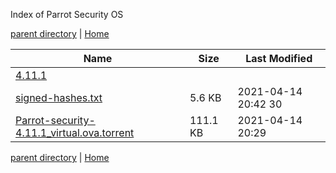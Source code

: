 Index of Parrot Security OS

[parent directory](/archive) | [Home](/)

|Name          | Size           |Last Modified    |
|------------- |----------------------- | -------- |
|[4.11.1](https://osdn.net/projects/sfnet_parrotsecurity/releases/#)
[signed-hashes.txt](https://osdn.net/projects/sfnet_parrotsecurity/downloads/iso/4.11.1/signed-hashes.txt/)|5.6 KB|2021-04-14 20:42 30|
|[Parrot-security-4.11.1\_virtual.ova.torrent](https://osdn.net/projects/sfnet_parrotsecurity/downloads/iso/4.11.1/Parrot-security-4.11.1_virtual.ova.torrent/)|111.1 KB|2021-04-14 20:29|188|[Parrot-home-4.11.1\_virtual.ova.torrent](https://osdn.net/projects/sfnet_parrotsecurity/downloads/iso/4.11.1/Parrot-home-4.11.1_virtual.ova.torrent/)|57.6 KB|2021-04-14 20:28|56|[Parrot-xfce-4.11.1\_amd64.iso.torrent](https://osdn.net/projects/sfnet_parrotsecurity/downloads/iso/4.11.1/Parrot-xfce-4.11.1_amd64.iso.torrent/)|41.5 KB|2021-04-14 20:28|108|[Parrot-security-4.11.1\_amd64.iso.torrent](https://osdn.net/projects/sfnet_parrotsecurity/downloads/iso/4.11.1/Parrot-security-4.11.1_amd64.iso.torrent/)|87.8 KB|2021-04-14 20:28|357|[Parrot-kde-security-4.11.1\_amd64.iso.torrent](https://osdn.net/projects/sfnet_parrotsecurity/downloads/iso/4.11.1/Parrot-kde-security-4.11.1_amd64.iso.torrent/)|90.1 KB|2021-04-14 20:28|20|[Parrot-kde-home-4.11.1\_amd64.iso.torrent](https://osdn.net/projects/sfnet_parrotsecurity/downloads/iso/4.11.1/Parrot-kde-home-4.11.1_amd64.iso.torrent/)|46.4 KB|2021-04-14 20:27|12|[Parrot-home-4.11.1\_amd64.iso.torrent](https://osdn.net/projects/sfnet_parrotsecurity/downloads/iso/4.11.1/Parrot-home-4.11.1_amd64.iso.torrent/)|42.9 KB|2021-04-14 20:27|10|[Parrot-xfce-4.11.1\_amd64.iso](https://osdn.net/projects/sfnet_parrotsecurity/downloads/iso/4.11.1/Parrot-xfce-4.11.1_amd64.iso/)|1,981.6 MB|2021-04-14 12:18|22|[Parrot-kde-security-4.11.1\_amd64.iso](https://osdn.net/projects/sfnet_parrotsecurity/downloads/iso/4.11.1/Parrot-kde-security-4.11.1_amd64.iso/)|4,518.9 MB|2021-04-14 11:59|215|[Parrot-security-4.11.1\_amd64.iso](https://osdn.net/projects/sfnet_parrotsecurity/downloads/iso/4.11.1/Parrot-security-4.11.1_amd64.iso/)|4,402.2 MB|2021-04-14 11:21|148|[Parrot-kde-home-4.11.1\_amd64.iso](https://osdn.net/projects/sfnet_parrotsecurity/downloads/iso/4.11.1/Parrot-kde-home-4.11.1_amd64.iso/)|2,232.5 MB|2021-04-14 10:45|25|[Parrot-home-4.11.1\_amd64.iso](https://osdn.net/projects/sfnet_parrotsecurity/downloads/iso/4.11.1/Parrot-home-4.11.1_amd64.iso/)|2,057.4 MB|2021-04-14 10:24|30|[Parrot-home-4.11.1\_virtual.ova](https://osdn.net/projects/sfnet_parrotsecurity/downloads/iso/4.11.1/Parrot-home-4.11.1_virtual.ova/)|2,820.4 MB|2021-04-14 09:50|11|[Parrot-security-4.11.1\_virtual.ova](https://osdn.net/projects/sfnet_parrotsecurity/downloads/iso/4.11.1/Parrot-security-4.11.1_virtual.ova/)|5,620.2 MB|2021-04-14 09:38|9|[4.10](https://osdn.net/projects/sfnet_parrotsecurity/releases/#)|[Parrot-kde-home-4.10\_amd64.iso.html.torrent](https://osdn.net/projects/sfnet_parrotsecurity/downloads/iso/4.10/Parrot-kde-home-4.10_amd64.iso.html.torrent/)|0 B|2020-08-17 23:40|36|[Parrot-kde-security-4.10\_amd64.iso.html.torrent](https://osdn.net/projects/sfnet_parrotsecurity/downloads/iso/4.10/Parrot-kde-security-4.10_amd64.iso.html.torrent/)|0 B|2020-08-17 23:40|104|[Parrot-security-4.10\_virtual.ova.torrent](https://osdn.net/projects/sfnet_parrotsecurity/downloads/iso/4.10/Parrot-security-4.10_virtual.ova.torrent/)|109.7 KB|2020-08-17 23:03|155|[Parrot-home-4.10\_virtual.ova.torrent](https://osdn.net/projects/sfnet_parrotsecurity/downloads/iso/4.10/Parrot-home-4.10_virtual.ova.torrent/)|65.7 KB|2020-08-17 23:03|16|[Parrot-kde-security-4.10\_amd64.iso.html](https://osdn.net/projects/sfnet_parrotsecurity/downloads/iso/4.10/Parrot-kde-security-4.10_amd64.iso.html/)|4.6 KB|2020-08-17 21:31|90|[Parrot-kde-home-4.10\_amd64.iso.html](https://osdn.net/projects/sfnet_parrotsecurity/downloads/iso/4.10/Parrot-kde-home-4.10_amd64.iso.html/)|4.6 KB|2020-08-17 21:31|4|[signed-hashes.txt](https://osdn.net/projects/sfnet_parrotsecurity/downloads/iso/4.10/signed-hashes.txt/)|5.4 KB|2020-08-16 09:43|3|[Parrot-xfce-4.10\_amd64.iso.torrent](https://osdn.net/projects/sfnet_parrotsecurity/downloads/iso/4.10/Parrot-xfce-4.10_amd64.iso.torrent/)|39.0 KB|2020-08-16 09:36|42|[Parrot-security-4.10\_amd64.iso.torrent](https://osdn.net/projects/sfnet_parrotsecurity/downloads/iso/4.10/Parrot-security-4.10_amd64.iso.torrent/)|85.2 KB|2020-08-16 09:36|26|[Parrot-kde-security-4.10\_amd64.iso.torrent](https://osdn.net/projects/sfnet_parrotsecurity/downloads/iso/4.10/Parrot-kde-security-4.10_amd64.iso.torrent/)|88.0 KB|2020-08-16 09:36|7|[Parrot-kde-home-4.10\_amd64.iso.torrent](https://osdn.net/projects/sfnet_parrotsecurity/downloads/iso/4.10/Parrot-kde-home-4.10_amd64.iso.torrent/)|44.6 KB|2020-08-16 09:36|3|[Parrot-home-4.10\_amd64.iso.torrent](https://osdn.net/projects/sfnet_parrotsecurity/downloads/iso/4.10/Parrot-home-4.10_amd64.iso.torrent/)|40.5 KB|2020-08-16 09:36|4|[Parrot-xfce-4.10\_amd64.iso](https://osdn.net/projects/sfnet_parrotsecurity/downloads/iso/4.10/Parrot-xfce-4.10_amd64.iso/)|1,803.3 MB|2020-08-16 09:35|25|[Parrot-kde-security-4.10\_amd64.iso](https://osdn.net/projects/sfnet_parrotsecurity/downloads/iso/4.10/Parrot-kde-security-4.10_amd64.iso/)|4,349.3 MB|2020-08-16 09:15|57|[Parrot-security-4.10\_amd64.iso](https://osdn.net/projects/sfnet_parrotsecurity/downloads/iso/4.10/Parrot-security-4.10_amd64.iso/)|4,213.1 MB|2020-08-16 08:19|362|[Parrot-kde-home-4.10\_amd64.iso](https://osdn.net/projects/sfnet_parrotsecurity/downloads/iso/4.10/Parrot-kde-home-4.10_amd64.iso/)|2,085.9 MB|2020-08-16 07:28|8|[Parrot-home-4.10\_amd64.iso](https://osdn.net/projects/sfnet_parrotsecurity/downloads/iso/4.10/Parrot-home-4.10_amd64.iso/)|1,883.4 MB|2020-08-16 07:03|74|[Parrot-security-4.10\_virtual.ova](https://osdn.net/projects/sfnet_parrotsecurity/downloads/iso/4.10/Parrot-security-4.10_virtual.ova/)|5,495.8 MB|2020-08-14 04:45|15|[Parrot-home-4.10\_virtual.ova](https://osdn.net/projects/sfnet_parrotsecurity/downloads/iso/4.10/Parrot-home-4.10_virtual.ova/)|3,199.9 MB|2020-08-14 04:31|21|[4.7](https://osdn.net/projects/sfnet_parrotsecurity/releases/#)|[4.8](https://osdn.net/projects/sfnet_parrotsecurity/downloads/iso/4.7/4.8/)|0 B|2020-04-30 22:27|35|[signed-hashes.txt](https://osdn.net/projects/sfnet_parrotsecurity/downloads/iso/4.7/signed-hashes.txt/)|8.0 KB|2019-09-19 20:55|4|[sha256.txt](https://osdn.net/projects/sfnet_parrotsecurity/downloads/iso/4.7/sha256.txt/)|0.7 KB|2019-09-19 20:51|6|[sha224.txt](https://osdn.net/projects/sfnet_parrotsecurity/downloads/iso/4.7/sha224.txt/)|0.7 KB|2019-09-19 18:49|3|[sha384.txt](https://osdn.net/projects/sfnet_parrotsecurity/downloads/iso/4.7/sha384.txt/)|1.0 KB|2019-09-19 18:48|3|[sha512.txt](https://osdn.net/projects/sfnet_parrotsecurity/downloads/iso/4.7/sha512.txt/)|1.2 KB|2019-09-19 18:48|4|[sha1.txt](https://osdn.net/projects/sfnet_parrotsecurity/downloads/iso/4.7/sha1.txt/)|0.5 KB|2019-09-19 18:46|3|[md5.txt](https://osdn.net/projects/sfnet_parrotsecurity/downloads/iso/4.7/md5.txt/)|0.5 KB|2019-09-19 18:45|5|[Parrot-security-4.7\_virtual.ova.torrent](https://osdn.net/projects/sfnet_parrotsecurity/downloads/iso/4.7/Parrot-security-4.7_virtual.ova.torrent/)|110.5 KB|2019-09-19 18:38|13|[Parrot-home-4.7\_virtual.ova.torrent](https://osdn.net/projects/sfnet_parrotsecurity/downloads/iso/4.7/Parrot-home-4.7_virtual.ova.torrent/)|60.8 KB|2019-09-19 18:37|14|[torrent-generator.sh](https://osdn.net/projects/sfnet_parrotsecurity/downloads/iso/4.7/torrent-generator.sh/)|3.7 KB|2019-09-19 18:35|5|[Parrot-security-4.7\_x64.iso.torrent](https://osdn.net/projects/sfnet_parrotsecurity/downloads/iso/4.7/Parrot-security-4.7_x64.iso.torrent/)|83.6 KB|2019-09-15 03:24|92|[Parrot-kde-security-4.7\_x64.iso.torrent](https://osdn.net/projects/sfnet_parrotsecurity/downloads/iso/4.7/Parrot-kde-security-4.7_x64.iso.torrent/)|85.4 KB|2019-09-15 03:24|19|[Parrot-netboot-4.7\_x32.iso.torrent](https://osdn.net/projects/sfnet_parrotsecurity/downloads/iso/4.7/Parrot-netboot-4.7_x32.iso.torrent/)|5.8 KB|2019-09-15 03:24|28|[Parrot-netboot-4.7\_x64.iso.torrent](https://osdn.net/projects/sfnet_parrotsecurity/downloads/iso/4.7/Parrot-netboot-4.7_x64.iso.torrent/)|6.0 KB|2019-09-15 03:24|11|[Parrot-kde-home-4.7\_x64.iso.torrent](https://osdn.net/projects/sfnet_parrotsecurity/downloads/iso/4.7/Parrot-kde-home-4.7_x64.iso.torrent/)|41.9 KB|2019-09-15 03:24|8|[Parrot-home-4.7\_x64.iso.torrent](https://osdn.net/projects/sfnet_parrotsecurity/downloads/iso/4.7/Parrot-home-4.7_x64.iso.torrent/)|39.7 KB|2019-09-15 03:24|13|[current](https://osdn.net/projects/sfnet_parrotsecurity/downloads/iso/current/)|0 B|2020-04-30 22:27|16|[testing](https://osdn.net/projects/sfnet_parrotsecurity/downloads/iso/testing/)|0 B|2020-04-30 22:27|8|[4.9](https://osdn.net/projects/sfnet_parrotsecurity/releases/#)|[signed-hashes.txt](https://osdn.net/projects/sfnet_parrotsecurity/downloads/iso/4.9/signed-hashes.txt/)|7.4 KB|2020-04-30 19:28|10|[Parrot-security-4.9\_x64.iso.torrent](https://osdn.net/projects/sfnet_parrotsecurity/downloads/iso/4.9/Parrot-security-4.9_x64.iso.torrent/)|79.2 KB|2020-04-30 13:48|180|[sha224.txt](https://osdn.net/projects/sfnet_parrotsecurity/downloads/iso/4.9/sha224.txt/)|0.7 KB|2020-04-30 13:48|2|[Parrot-security-4.9\_virtual.ova.torrent](https://osdn.net/projects/sfnet_parrotsecurity/downloads/iso/4.9/Parrot-security-4.9_virtual.ova.torrent/)|95.9 KB|2020-04-30 13:48|6|[sha256.txt](https://osdn.net/projects/sfnet_parrotsecurity/downloads/iso/4.9/sha256.txt/)|0.7 KB|2020-04-30 13:48|1|[Parrot-kde-security-4.9\_x64.iso.torrent](https://osdn.net/projects/sfnet_parrotsecurity/downloads/iso/4.9/Parrot-kde-security-4.9_x64.iso.torrent/)|81.8 KB|2020-04-30 13:48|11|[Parrot-kde-home-4.9\_x64.iso.torrent](https://osdn.net/projects/sfnet_parrotsecurity/downloads/iso/4.9/Parrot-kde-home-4.9_x64.iso.torrent/)|45.6 KB|2020-04-30 13:48|0|[Parrot-home-4.9\_x64.iso.torrent](https://osdn.net/projects/sfnet_parrotsecurity/downloads/iso/4.9/Parrot-home-4.9_x64.iso.torrent/)|37.5 KB|2020-04-30 13:48|7|[Parrot-home-4.9\_virtual.ova.torrent](https://osdn.net/projects/sfnet_parrotsecurity/downloads/iso/4.9/Parrot-home-4.9_virtual.ova.torrent/)|51.5 KB|2020-04-30 13:48|1|[sha512.txt](https://osdn.net/projects/sfnet_parrotsecurity/downloads/iso/4.9/sha512.txt/)|1.2 KB|2020-04-30 13:48|2|[sha384.txt](https://osdn.net/projects/sfnet_parrotsecurity/downloads/iso/4.9/sha384.txt/)|1.0 KB|2020-04-30 13:48|0|[sha1.txt](https://osdn.net/projects/sfnet_parrotsecurity/downloads/iso/4.9/sha1.txt/)|0.6 KB|2020-04-30 13:48|1|[md5.txt](https://osdn.net/projects/sfnet_parrotsecurity/downloads/iso/4.9/md5.txt/)|0.5 KB|2020-04-30 13:47|3|[Parrot-netinstall-4.9\_x32.iso](https://osdn.net/projects/sfnet_parrotsecurity/downloads/iso/4.9/Parrot-netinstall-4.9_x32.iso/)|69.6 MB|2020-04-30 13:46|61|[Parrot-netinstall-4.9\_x64.iso](https://osdn.net/projects/sfnet_parrotsecurity/downloads/iso/4.9/Parrot-netinstall-4.9_x64.iso/)|74.8 MB|2020-04-30 13:46|19|[Parrot-kde-security-4.9\_x64.iso](https://osdn.net/projects/sfnet_parrotsecurity/downloads/iso/4.9/Parrot-kde-security-4.9_x64.iso/)|4,036.0 MB|2020-04-30 13:45|20|[Parrot-kde-home-4.9\_x64.iso](https://osdn.net/projects/sfnet_parrotsecurity/downloads/iso/4.9/Parrot-kde-home-4.9_x64.iso/)|2,148.9 MB|2020-04-30 12:43|7|[Parrot-security-4.9\_x64.iso](https://osdn.net/projects/sfnet_parrotsecurity/downloads/iso/4.9/Parrot-security-4.9_x64.iso/)|3,909.2 MB|2020-04-30 12:09|163|[Parrot-home-4.9\_x64.iso](https://osdn.net/projects/sfnet_parrotsecurity/downloads/iso/4.9/Parrot-home-4.9_x64.iso/)|1,732.7 MB|2020-04-30 11:09|9|[Parrot-security-4.9\_virtual.ova](https://osdn.net/projects/sfnet_parrotsecurity/downloads/iso/4.9/Parrot-security-4.9_virtual.ova/)|4,774.6 MB|2020-04-30 07:08|96|[Parrot-home-4.9\_virtual.ova](https://osdn.net/projects/sfnet_parrotsecurity/downloads/iso/4.9/Parrot-home-4.9_virtual.ova/)|2,457.8 MB|2020-04-30 05:51|3|[4.8](https://osdn.net/projects/sfnet_parrotsecurity/releases/#)|[Parrot-kde-security-4.8\_x64.iso](https://osdn.net/projects/sfnet_parrotsecurity/downloads/iso/4.8/Parrot-kde-security-4.8_x64.iso/)|4,072.7 MB|2020-03-18 11:43|30|[Parrot-security-4.8\_x64.iso](https://osdn.net/projects/sfnet_parrotsecurity/downloads/iso/4.8/Parrot-security-4.8_x64.iso/)|3,933.2 MB|2020-03-18 10:42|107|[Parrot-kde-home-4.8\_x64.iso](https://osdn.net/projects/sfnet_parrotsecurity/downloads/iso/4.8/Parrot-kde-home-4.8_x64.iso/)|2,141.1 MB|2020-03-18 05:56|17|[Parrot-home-4.8\_x64.iso](https://osdn.net/projects/sfnet_parrotsecurity/downloads/iso/4.8/Parrot-home-4.8_x64.iso/)|1,716.3 MB|2020-03-18 04:42|24|[4.6](https://osdn.net/projects/sfnet_parrotsecurity/releases/#)|[signed-hashes.txt](https://osdn.net/projects/sfnet_parrotsecurity/downloads/iso/4.6/signed-hashes.txt/)|8.8 KB|2019-05-07 01:45|2|[Parrot-kde-security-4.6\_amd64.iso.torrent](https://osdn.net/projects/sfnet_parrotsecurity/downloads/iso/4.6/Parrot-kde-security-4.6_amd64.iso.torrent/)|10.1 KB|2019-04-26 02:10|14|[Parrot-kde-home-4.6\_amd64.iso.torrent](https://osdn.net/projects/sfnet_parrotsecurity/downloads/iso/4.6/Parrot-kde-home-4.6_amd64.iso.torrent/)|7.5 KB|2019-04-26 02:10|6|[Parrot-security-4.6\_virtual.ova.torrent](https://osdn.net/projects/sfnet_parrotsecurity/downloads/iso/4.6/Parrot-security-4.6_virtual.ova.torrent/)|11.7 KB|2019-04-26 02:07|8|[Parrot-security-4.6\_amd64.iso.torrent](https://osdn.net/projects/sfnet_parrotsecurity/downloads/iso/4.6/Parrot-security-4.6_amd64.iso.torrent/)|9.9 KB|2019-04-26 02:07|54|[Parrot-home-4.6\_virtual.ova.torrent](https://osdn.net/projects/sfnet_parrotsecurity/downloads/iso/4.6/Parrot-home-4.6_virtual.ova.torrent/)|8.7 KB|2019-04-26 02:07|3|[Parrot-home-4.6\_amd64.iso.torrent](https://osdn.net/projects/sfnet_parrotsecurity/downloads/iso/4.6/Parrot-home-4.6_amd64.iso.torrent/)|7.2 KB|2019-04-26 02:06|37|[sha512.txt](https://osdn.net/projects/sfnet_parrotsecurity/downloads/iso/4.6/sha512.txt/)|1.7 KB|2019-04-26 02:03|1|[sha384.txt](https://osdn.net/projects/sfnet_parrotsecurity/downloads/iso/4.6/sha384.txt/)|1.4 KB|2019-04-26 02:03|1|[sha256.txt](https://osdn.net/projects/sfnet_parrotsecurity/downloads/iso/4.6/sha256.txt/)|1.0 KB|2019-04-26 02:01|1|[sha224.txt](https://osdn.net/projects/sfnet_parrotsecurity/downloads/iso/4.6/sha224.txt/)|1.0 KB|2019-04-26 02:01|1|[sha1.txt](https://osdn.net/projects/sfnet_parrotsecurity/downloads/iso/4.6/sha1.txt/)|0.8 KB|2019-04-26 01:59|1|[md5.txt](https://osdn.net/projects/sfnet_parrotsecurity/downloads/iso/4.6/md5.txt/)|0.7 KB|2019-04-26 01:58|1|[4.5.1](https://osdn.net/projects/sfnet_parrotsecurity/releases/#)|[Parrot-kde-4.5.1\_amd64.iso.torrent](https://osdn.net/projects/sfnet_parrotsecurity/downloads/iso/4.5.1/Parrot-kde-4.5.1_amd64.iso.torrent/)|7.5 KB|2019-01-27 23:18|7|[Parrot-home-4.5.1\_virtual.ova.torrent](https://osdn.net/projects/sfnet_parrotsecurity/downloads/iso/4.5.1/Parrot-home-4.5.1_virtual.ova.torrent/)|8.9 KB|2019-01-27 23:18|0|[Parrot-home-4.5.1\_amd64.iso.torrent](https://osdn.net/projects/sfnet_parrotsecurity/downloads/iso/4.5.1/Parrot-home-4.5.1_amd64.iso.torrent/)|7.4 KB|2019-01-27 23:18|34|[Parrot-security-4.5.1\_amd64.iso.torrent](https://osdn.net/projects/sfnet_parrotsecurity/downloads/iso/4.5.1/Parrot-security-4.5.1_amd64.iso.torrent/)|10.0 KB|2019-01-27 23:18|67|[Parrot-security-4.5.1\_virtual.ova.torrent](https://osdn.net/projects/sfnet_parrotsecurity/downloads/iso/4.5.1/Parrot-security-4.5.1_virtual.ova.torrent/)|12.9 KB|2019-01-27 23:18|4|[signed-hashes.txt](https://osdn.net/projects/sfnet_parrotsecurity/downloads/iso/4.5.1/signed-hashes.txt/)|5.8 KB|2019-01-27 22:49|0|[sha224.txt](https://osdn.net/projects/sfnet_parrotsecurity/downloads/iso/4.5.1/sha224.txt/)|0.4 KB|2019-01-27 22:44|2|[sha256.txt](https://osdn.net/projects/sfnet_parrotsecurity/downloads/iso/4.5.1/sha256.txt/)|0.5 KB|2019-01-27 22:44|2|[sha384.txt](https://osdn.net/projects/sfnet_parrotsecurity/downloads/iso/4.5.1/sha384.txt/)|0.6 KB|2019-01-27 22:43|1|[sha512.txt](https://osdn.net/projects/sfnet_parrotsecurity/downloads/iso/4.5.1/sha512.txt/)|0.8 KB|2019-01-27 22:43|3|[sha1.txt](https://osdn.net/projects/sfnet_parrotsecurity/downloads/iso/4.5.1/sha1.txt/)|0.4 KB|2019-01-27 22:43|1|[md5.txt](https://osdn.net/projects/sfnet_parrotsecurity/downloads/iso/4.5.1/md5.txt/)|0.3 KB|2019-01-27 22:43|2|[4.5](https://osdn.net/projects/sfnet_parrotsecurity/releases/#)|[Parrot-security-4.5\_virtual.ova.torrent](https://osdn.net/projects/sfnet_parrotsecurity/downloads/iso/4.5/Parrot-security-4.5_virtual.ova.torrent/)|10.8 KB|2019-01-19 09:11|438|[Parrot-security-4.5\_amd64.iso.torrent](https://osdn.net/projects/sfnet_parrotsecurity/downloads/iso/4.5/Parrot-security-4.5_amd64.iso.torrent/)|9.4 KB|2019-01-19 09:11|391|[Parrot-kde-4.5\_amd64.iso.torrent](https://osdn.net/projects/sfnet_parrotsecurity/downloads/iso/4.5/Parrot-kde-4.5_amd64.iso.torrent/)|7.0 KB|2019-01-19 09:10|85|[Parrot-home-4.5\_virtual.ova.torrent](https://osdn.net/projects/sfnet_parrotsecurity/downloads/iso/4.5/Parrot-home-4.5_virtual.ova.torrent/)|7.8 KB|2019-01-19 09:10|233|[Parrot-home-4.5\_amd64.iso.torrent](https://osdn.net/projects/sfnet_parrotsecurity/downloads/iso/4.5/Parrot-home-4.5_amd64.iso.torrent/)|6.9 KB|2019-01-19 09:10|83|[signed-hashes.txt](https://osdn.net/projects/sfnet_parrotsecurity/downloads/iso/4.5/signed-hashes.txt/)|8.3 KB|2019-01-19 09:08|11|[sha224.txt](https://osdn.net/projects/sfnet_parrotsecurity/downloads/iso/4.5/sha224.txt/)|0.8 KB|2019-01-19 09:05|5|[sha256.txt](https://osdn.net/projects/sfnet_parrotsecurity/downloads/iso/4.5/sha256.txt/)|0.8 KB|2019-01-19 09:05|2|[sha384.txt](https://osdn.net/projects/sfnet_parrotsecurity/downloads/iso/4.5/sha384.txt/)|1.1 KB|2019-01-19 09:05|1|[sha512.txt](https://osdn.net/projects/sfnet_parrotsecurity/downloads/iso/4.5/sha512.txt/)|1.4 KB|2019-01-19 09:05|2|[sha1.txt](https://osdn.net/projects/sfnet_parrotsecurity/downloads/iso/4.5/sha1.txt/)|0.6 KB|2019-01-19 09:04|2|[md5.txt](https://osdn.net/projects/sfnet_parrotsecurity/downloads/iso/4.5/md5.txt/)|0.6 KB|2019-01-19 09:04|2|[Parrot-home-4.5\_amd64.iso](https://osdn.net/projects/sfnet_parrotsecurity/downloads/iso/4.5/Parrot-home-4.5_amd64.iso/)|1,943.1 MB|2019-01-19 06:37|16|[Parrot-kde-4.5\_amd64.iso](https://osdn.net/projects/sfnet_parrotsecurity/downloads/iso/4.5/Parrot-kde-4.5_amd64.iso/)|2,051.3 MB|2019-01-19 06:37|68|[Parrot-security-4.5\_amd64.iso](https://osdn.net/projects/sfnet_parrotsecurity/downloads/iso/4.5/Parrot-security-4.5_amd64.iso/)|3,884.0 MB|2019-01-19 06:37|73|[Parrot-netinst-4.5\_amd64.iso](https://osdn.net/projects/sfnet_parrotsecurity/downloads/iso/4.5/Parrot-netinst-4.5_amd64.iso/)|45.1 MB|2019-01-17 21:43|21|[Parrot-netinst-4.5\_i386.iso](https://osdn.net/projects/sfnet_parrotsecurity/downloads/iso/4.5/Parrot-netinst-4.5_i386.iso/)|39.9 MB|2019-01-17 21:43|40|[Parrot-netinst-gtk-4.5\_amd64.iso](https://osdn.net/projects/sfnet_parrotsecurity/downloads/iso/4.5/Parrot-netinst-gtk-4.5_amd64.iso/)|70.7 MB|2019-01-17 21:43|10|[Parrot-netinst-gtk-4.5\_i386.iso](https://osdn.net/projects/sfnet_parrotsecurity/downloads/iso/4.5/Parrot-netinst-gtk-4.5_i386.iso/)|66.6 MB|2019-01-17 21:43|33|[Parrot-security-4.5-2019.01.17\_amd64.iso](https://osdn.net/projects/sfnet_parrotsecurity/downloads/iso/4.5/Parrot-security-4.5-2019.01.17_amd64.iso/)|1,465.2 MB|1970-01-01 09:00|193|[4.4](https://osdn.net/projects/sfnet_parrotsecurity/releases/#)|[Parrot-kde-4.4\_amd64.iso.torrent](https://osdn.net/projects/sfnet_parrotsecurity/downloads/iso/4.4/Parrot-kde-4.4_amd64.iso.torrent/)|16.0 KB|2018-11-25 11:39|142|[Parrot-security-4.4\_i386.iso.torrent](https://osdn.net/projects/sfnet_parrotsecurity/downloads/iso/4.4/Parrot-security-4.4_i386.iso.torrent/)|23.0 KB|2018-11-25 11:38|117|[Parrot-security-4.4\_amd64.iso.torrent](https://osdn.net/projects/sfnet_parrotsecurity/downloads/iso/4.4/Parrot-security-4.4_amd64.iso.torrent/)|22.7 KB|2018-11-25 11:38|10|[Parrot-home-4.4\_i386.iso.torrent](https://osdn.net/projects/sfnet_parrotsecurity/downloads/iso/4.4/Parrot-home-4.4_i386.iso.torrent/)|12.9 KB|2018-11-25 11:38|19|[Parrot-home-4.4\_amd64.iso.torrent](https://osdn.net/projects/sfnet_parrotsecurity/downloads/iso/4.4/Parrot-home-4.4_amd64.iso.torrent/)|13.0 KB|2018-11-25 11:38|7|[signed-hashes.txt](https://osdn.net/projects/sfnet_parrotsecurity/downloads/iso/4.4/signed-hashes.txt/)|8.0 KB|2018-11-25 11:31|6|[Parrot-security-4.4\_i386.iso](https://osdn.net/projects/sfnet_parrotsecurity/downloads/iso/4.4/Parrot-security-4.4_i386.iso/)|3,892.8 MB|2018-11-24 17:28|1210|[Parrot-home-4.4\_i386.iso](https://osdn.net/projects/sfnet_parrotsecurity/downloads/iso/4.4/Parrot-home-4.4_i386.iso/)|1,803.2 MB|2018-11-24 16:27|340|[Parrot-security-4.4\_amd64.iso](https://osdn.net/projects/sfnet_parrotsecurity/downloads/iso/4.4/Parrot-security-4.4_amd64.iso/)|3,811.0 MB|2018-11-24 01:41|1029|[Parrot-home-4.4\_amd64.iso](https://osdn.net/projects/sfnet_parrotsecurity/downloads/iso/4.4/Parrot-home-4.4_amd64.iso/)|1,812.5 MB|2018-11-23 22:21|9|[Parrot-netinst-4.4\_amd64.iso](https://osdn.net/projects/sfnet_parrotsecurity/downloads/iso/4.4/Parrot-netinst-4.4_amd64.iso/)|44.0 MB|2018-11-23 11:37|5|[Parrot-netinst-4.4\_i386.iso](https://osdn.net/projects/sfnet_parrotsecurity/downloads/iso/4.4/Parrot-netinst-4.4_i386.iso/)|38.9 MB|2018-11-23 11:37|6|[Parrot-netinst-gtk-4.4\_amd64.iso](https://osdn.net/projects/sfnet_parrotsecurity/downloads/iso/4.4/Parrot-netinst-gtk-4.4_amd64.iso/)|70.7 MB|2018-11-23 11:37|6|[Parrot-netinst-gtk-4.4\_i386.iso](https://osdn.net/projects/sfnet_parrotsecurity/downloads/iso/4.4/Parrot-netinst-gtk-4.4_i386.iso/)|65.5 MB|2018-11-23 11:37|12|[4.3](https://osdn.net/projects/sfnet_parrotsecurity/releases/#)|[Parrot-all-4.3.torrent](https://osdn.net/projects/sfnet_parrotsecurity/downloads/iso/4.3/Parrot-all-4.3.torrent/)|252.1 KB|2018-11-04 08:10|1287|[signed-hashes.txt](https://osdn.net/projects/sfnet_parrotsecurity/downloads/iso/4.3/signed-hashes.txt/)|6.9 KB|2018-11-03 00:42|9|[sha512.txt](https://osdn.net/projects/sfnet_parrotsecurity/downloads/iso/4.3/sha512.txt/)|1.1 KB|2018-11-03 00:38|5|[sha384.txt](https://osdn.net/projects/sfnet_parrotsecurity/downloads/iso/4.3/sha384.txt/)|0.9 KB|2018-11-03 00:37|1|[sha256.txt](https://osdn.net/projects/sfnet_parrotsecurity/downloads/iso/4.3/sha256.txt/)|0.7 KB|2018-11-03 00:36|7|[sha224.txt](https://osdn.net/projects/sfnet_parrotsecurity/downloads/iso/4.3/sha224.txt/)|0.6 KB|2018-11-03 00:35|3|[sha1.txt](https://osdn.net/projects/sfnet_parrotsecurity/downloads/iso/4.3/sha1.txt/)|0.5 KB|2018-11-03 00:35|4|[md5.txt](https://osdn.net/projects/sfnet_parrotsecurity/downloads/iso/4.3/md5.txt/)|0.4 KB|2018-11-03 00:34|6|[Parrot-security-4.3\_i386.iso.torrent](https://osdn.net/projects/sfnet_parrotsecurity/downloads/iso/4.3/Parrot-security-4.3_i386.iso.torrent/)|78.0 KB|2018-11-03 00:28|86|[Parrot-security-4.3\_amd64.iso.torrent](https://osdn.net/projects/sfnet_parrotsecurity/downloads/iso/4.3/Parrot-security-4.3_amd64.iso.torrent/)|78.5 KB|2018-11-03 00:28|65|[Parrot-home-4.3\_i386.iso.torrent](https://osdn.net/projects/sfnet_parrotsecurity/downloads/iso/4.3/Parrot-home-4.3_i386.iso.torrent/)|37.8 KB|2018-11-03 00:28|19|[Parrot-home-4.3\_amd64.iso.torrent](https://osdn.net/projects/sfnet_parrotsecurity/downloads/iso/4.3/Parrot-home-4.3_amd64.iso.torrent/)|37.1 KB|2018-11-03 00:28|8|[Parrot-netinstall-4.3\_amd64.iso](https://osdn.net/projects/sfnet_parrotsecurity/downloads/iso/4.3/Parrot-netinstall-4.3_amd64.iso/)|45.1 MB|2018-11-03 00:26|256|[Parrot-netinstall-4.3\_i386.iso](https://osdn.net/projects/sfnet_parrotsecurity/downloads/iso/4.3/Parrot-netinstall-4.3_i386.iso/)|39.9 MB|2018-11-03 00:25|24|[Parrot-security-4.3\_amd64.iso](https://osdn.net/projects/sfnet_parrotsecurity/downloads/iso/4.3/Parrot-security-4.3_amd64.iso/)|3,876.4 MB|2018-11-03 00:21|58|[arm](https://osdn.net/projects/sfnet_parrotsecurity/releases/#)|[pine64](https://osdn.net/projects/sfnet_parrotsecurity/releases/#)|[README.txt](https://osdn.net/projects/sfnet_parrotsecurity/downloads/iso/arm/pine64/README.txt/)|0.1 KB|2018-10-14 23:10|8|[opi](https://osdn.net/projects/sfnet_parrotsecurity/releases/#)|[README.txt](https://osdn.net/projects/sfnet_parrotsecurity/downloads/iso/arm/opi/README.txt/)|0.1 KB|2018-10-14 23:09|3|[4.2.2](https://osdn.net/projects/sfnet_parrotsecurity/releases/#)|[Parrot-security-4.2.2\_amd64.iso.torrent](https://osdn.net/projects/sfnet_parrotsecurity/downloads/iso/4.2.2/Parrot-security-4.2.2_amd64.iso.torrent/)|76.8 KB|2018-09-11 19:25|51|[signed-hashes.txt](https://osdn.net/projects/sfnet_parrotsecurity/downloads/iso/4.2.2/signed-hashes.txt/)|6.3 KB|2018-09-11 02:01|19|[sha256.txt](https://osdn.net/projects/sfnet_parrotsecurity/downloads/iso/4.2.2/sha256.txt/)|0.6 KB|2018-09-11 01:56|13|[sha224.txt](https://osdn.net/projects/sfnet_parrotsecurity/downloads/iso/4.2.2/sha224.txt/)|0.5 KB|2018-09-11 01:56|5|[sha384.txt](https://osdn.net/projects/sfnet_parrotsecurity/downloads/iso/4.2.2/sha384.txt/)|0.7 KB|2018-09-11 01:56|3|[sha512.txt](https://osdn.net/projects/sfnet_parrotsecurity/downloads/iso/4.2.2/sha512.txt/)|0.9 KB|2018-09-11 01:56|3|[sha1.txt](https://osdn.net/projects/sfnet_parrotsecurity/downloads/iso/4.2.2/sha1.txt/)|0.4 KB|2018-09-11 01:56|5|[md5.txt](https://osdn.net/projects/sfnet_parrotsecurity/downloads/iso/4.2.2/md5.txt/)|0.4 KB|2018-09-11 01:55|3|[Parrot-security-4.2.2\_i386.iso.torrent](https://osdn.net/projects/sfnet_parrotsecurity/downloads/iso/4.2.2/Parrot-security-4.2.2_i386.iso.torrent/)|78.5 KB|2018-09-11 01:51|89|[Parrot-home-4.2.2\_amd64.iso.torrent](https://osdn.net/projects/sfnet_parrotsecurity/downloads/iso/4.2.2/Parrot-home-4.2.2_amd64.iso.torrent/)|38.8 KB|2018-09-11 01:51|27|[Parrot-home-4.2.2\_i386.iso.torrent](https://osdn.net/projects/sfnet_parrotsecurity/downloads/iso/4.2.2/Parrot-home-4.2.2_i386.iso.torrent/)|39.3 KB|2018-09-11 01:51|23|[Parrot-security-4.2.2\_amd64.iso](https://osdn.net/projects/sfnet_parrotsecurity/downloads/iso/4.2.2/Parrot-security-4.2.2_amd64.iso/)|3,778.0 MB|2018-09-10 08:55|213|[Parrot-home-4.2.2\_amd64.iso](https://osdn.net/projects/sfnet_parrotsecurity/downloads/iso/4.2.2/Parrot-home-4.2.2_amd64.iso/)|1,794.1 MB|2018-09-10 06:35|39|[Parrot-netinst-4.2.2\_amd64.iso](https://osdn.net/projects/sfnet_parrotsecurity/downloads/iso/4.2.2/Parrot-netinst-4.2.2_amd64.iso/)|45.1 MB|2018-09-08 08:09|14|[Parrot-netinst-4.2.2\_i386.iso](https://osdn.net/projects/sfnet_parrotsecurity/downloads/iso/4.2.2/Parrot-netinst-4.2.2_i386.iso/)|39.9 MB|2018-09-08 08:09|17|[4.1](https://osdn.net/projects/sfnet_parrotsecurity/releases/#)|[signed-hashes.txt](https://osdn.net/projects/sfnet_parrotsecurity/downloads/iso/4.1/signed-hashes.txt/)|5.6 KB|2018-06-04 22:38|22|[Parrot-studio-4.1\_amd64.iso.torrent](https://osdn.net/projects/sfnet_parrotsecurity/downloads/iso/4.1/Parrot-studio-4.1_amd64.iso.torrent/)|50.5 KB|2018-06-04 22:13|19|[Parrot-security-4.1\_i386.iso.torrent](https://osdn.net/projects/sfnet_parrotsecurity/downloads/iso/4.1/Parrot-security-4.1_i386.iso.torrent/)|75.5 KB|2018-06-04 22:13|88|[Parrot-security-4.1\_amd64.iso.torrent](https://osdn.net/projects/sfnet_parrotsecurity/downloads/iso/4.1/Parrot-security-4.1_amd64.iso.torrent/)|74.9 KB|2018-06-04 22:13|287|[Parrot-home-4.1\_i386.iso.torrent](https://osdn.net/projects/sfnet_parrotsecurity/downloads/iso/4.1/Parrot-home-4.1_i386.iso.torrent/)|38.0 KB|2018-06-04 22:13|38|[Parrot-home-4.1\_amd64.iso.torrent](https://osdn.net/projects/sfnet_parrotsecurity/downloads/iso/4.1/Parrot-home-4.1_amd64.iso.torrent/)|37.8 KB|2018-06-04 22:13|6|[torrent-generator.sh](https://osdn.net/projects/sfnet_parrotsecurity/downloads/iso/4.1/torrent-generator.sh/)|3.3 KB|2018-06-04 22:10|3|[Parrot-home-4.1\_amd64.iso](https://osdn.net/projects/sfnet_parrotsecurity/downloads/iso/4.1/Parrot-home-4.1_amd64.iso/)|1,754.6 MB|2018-06-04 22:09|62|[Parrot-security-4.1\_amd64.iso](https://osdn.net/projects/sfnet_parrotsecurity/downloads/iso/4.1/Parrot-security-4.1_amd64.iso/)|3,687.1 MB|2018-06-04 22:09|1628|[Parrot-studio-4.1\_amd64.iso](https://osdn.net/projects/sfnet_parrotsecurity/downloads/iso/4.1/Parrot-studio-4.1_amd64.iso/)|2,416.1 MB|2018-06-04 22:09|37|[4.0.1](https://osdn.net/projects/sfnet_parrotsecurity/releases/#)|[signed-hashes.txt](https://osdn.net/projects/sfnet_parrotsecurity/downloads/iso/4.0.1/signed-hashes.txt/)|5.8 KB|2018-05-24 06:06|5|[updated-packages.txt](https://osdn.net/projects/sfnet_parrotsecurity/downloads/iso/4.0.1/updated-packages.txt/)|124.0 KB|2018-05-21 22:10|7|[Parrot-studio-4.0.1\_amd64.iso.torrent](https://osdn.net/projects/sfnet_parrotsecurity/downloads/iso/4.0.1/Parrot-studio-4.0.1_amd64.iso.torrent/)|52.2 KB|2018-05-18 20:35|11|[Parrot-security-4.0.1\_i386.iso.torrent](https://osdn.net/projects/sfnet_parrotsecurity/downloads/iso/4.0.1/Parrot-security-4.0.1_i386.iso.torrent/)|76.3 KB|2018-05-18 20:35|35|[Parrot-security-4.0.1\_amd64.iso.torrent](https://osdn.net/projects/sfnet_parrotsecurity/downloads/iso/4.0.1/Parrot-security-4.0.1_amd64.iso.torrent/)|75.4 KB|2018-05-18 20:35|15|[Parrot-home-4.0.1\_i386.iso.torrent](https://osdn.net/projects/sfnet_parrotsecurity/downloads/iso/4.0.1/Parrot-home-4.0.1_i386.iso.torrent/)|38.8 KB|2018-05-18 20:35|15|[Parrot-home-4.0.1\_amd64.iso.torrent](https://osdn.net/projects/sfnet_parrotsecurity/downloads/iso/4.0.1/Parrot-home-4.0.1_amd64.iso.torrent/)|38.5 KB|2018-05-18 20:35|10|[Parrot-studio-4.0.1\_amd64.iso](https://osdn.net/projects/sfnet_parrotsecurity/downloads/iso/4.0.1/Parrot-studio-4.0.1_amd64.iso/)|2,488.6 MB|2018-05-18 14:35|69|[Parrot-security-4.0.1\_amd64.iso](https://osdn.net/projects/sfnet_parrotsecurity/downloads/iso/4.0.1/Parrot-security-4.0.1_amd64.iso/)|3,699.9 MB|2018-05-18 13:53|358|[Parrot-home-4.0.1\_amd64.iso](https://osdn.net/projects/sfnet_parrotsecurity/downloads/iso/4.0.1/Parrot-home-4.0.1_amd64.iso/)|1,776.1 MB|2018-05-18 12:24|24|[3.11](https://osdn.net/projects/sfnet_parrotsecurity/releases/#)|[signed-hashes.txt](https://osdn.net/projects/sfnet_parrotsecurity/downloads/iso/3.11/signed-hashes.txt/)|4.7 KB|2018-01-28 08:23|20|[Parrot-security-3.11\_amd64.iso](https://osdn.net/projects/sfnet_parrotsecurity/downloads/iso/3.11/Parrot-security-3.11_amd64.iso/)|3,699.9 MB|2018-01-28 07:03|880|[Parrot-studio-3.11\_amd64.iso](https://osdn.net/projects/sfnet_parrotsecurity/downloads/iso/3.11/Parrot-studio-3.11_amd64.iso/)|2,666.1 MB|2018-01-28 01:44|66|[Parrot-home-3.11\_amd64.iso](https://osdn.net/projects/sfnet_parrotsecurity/downloads/iso/3.11/Parrot-home-3.11_amd64.iso/)|1,618.0 MB|2018-01-28 00:20|59|[3.9](https://osdn.net/projects/sfnet_parrotsecurity/releases/#)|[3.9](https://osdn.net/projects/sfnet_parrotsecurity/releases/#)|[Parrot-full-3.9\_amd64.iso](https://osdn.net/projects/sfnet_parrotsecurity/downloads/iso/3.9/3.9/Parrot-full-3.9_amd64.iso/)|3,732.6 MB|2017-11-08 02:56|242|[Parrot-lite-3.9\_amd64.iso](https://osdn.net/projects/sfnet_parrotsecurity/downloads/iso/3.9/3.9/Parrot-lite-3.9_amd64.iso/)|1,593.8 MB|2017-11-08 02:18|38|[signed-hashes.txt](https://osdn.net/projects/sfnet_parrotsecurity/downloads/iso/3.9/3.9/signed-hashes.txt/)|13.2 KB|2017-11-04 07:54|5|[3.8](https://osdn.net/projects/sfnet_parrotsecurity/releases/#)|[signed-hashes.txt](https://osdn.net/projects/sfnet_parrotsecurity/downloads/iso/3.8/signed-hashes.txt/)|13.2 KB|2017-09-13 05:00|8|[Parrot-full-3.8\_amd64.iso](https://osdn.net/projects/sfnet_parrotsecurity/downloads/iso/3.8/Parrot-full-3.8_amd64.iso/)|3,660.0 MB|2017-09-08 20:00|297|[Parrot-studio-3.8\_amd64.iso](https://osdn.net/projects/sfnet_parrotsecurity/downloads/iso/3.8/Parrot-studio-3.8_amd64.iso/)|3,085.2 MB|2017-09-08 15:26|93|[Parrot-air-3.8\_amd64.iso](https://osdn.net/projects/sfnet_parrotsecurity/downloads/iso/3.8/Parrot-air-3.8_amd64.iso/)|2,786.0 MB|2017-09-08 13:23|1176|[Parrot-lite-3.8\_amd64.iso](https://osdn.net/projects/sfnet_parrotsecurity/downloads/iso/3.8/Parrot-lite-3.8_amd64.iso/)|1,524.4 MB|2017-09-08 08:42|276|[3.7](https://osdn.net/projects/sfnet_parrotsecurity/releases/#)|[signed-hashes.txt](https://osdn.net/projects/sfnet_parrotsecurity/downloads/iso/3.7/signed-hashes.txt/)|10.4 KB|2017-07-08 18:00|24|[Parrot-air-3.7\_amd64.iso](https://osdn.net/projects/sfnet_parrotsecurity/downloads/iso/3.7/Parrot-air-3.7_amd64.iso/)|2,325.0 MB|2017-07-08 07:58|77|[Parrot-full-3.7\_amd64.iso](https://osdn.net/projects/sfnet_parrotsecurity/downloads/iso/3.7/Parrot-full-3.7_amd64.iso/)|3,679.9 MB|2017-07-07 22:56|362|[Parrot-studio-3.7\_amd64.iso](https://osdn.net/projects/sfnet_parrotsecurity/downloads/iso/3.7/Parrot-studio-3.7_amd64.iso/)|2,736.8 MB|2017-07-07 22:37|134|[Parrot-lite-3.7\_amd64.iso](https://osdn.net/projects/sfnet_parrotsecurity/downloads/iso/3.7/Parrot-lite-3.7_amd64.iso/)|1,186.2 MB|2017-07-07 20:51|54|[3.6](https://osdn.net/projects/sfnet_parrotsecurity/releases/#)|[signed-hashes.txt](https://osdn.net/projects/sfnet_parrotsecurity/downloads/iso/3.6/signed-hashes.txt/)|10.4 KB|2017-05-14 22:20|19|[Parrot-lite-3.6\_amd64.iso](https://osdn.net/projects/sfnet_parrotsecurity/downloads/iso/3.6/Parrot-lite-3.6_amd64.iso/)|1,156.0 MB|2017-05-14 21:32|806|[Parrot-air-3.6\_amd64.iso](https://osdn.net/projects/sfnet_parrotsecurity/downloads/iso/3.6/Parrot-air-3.6_amd64.iso/)|2,240.9 MB|2017-05-14 08:48|141|[Parrot-studio-3.6\_amd64.iso](https://osdn.net/projects/sfnet_parrotsecurity/downloads/iso/3.6/Parrot-studio-3.6_amd64.iso/)|2,243.1 MB|2017-05-13 22:32|29|[Parrot-full-3.6\_amd64.iso](https://osdn.net/projects/sfnet_parrotsecurity/downloads/iso/3.6/Parrot-full-3.6_amd64.iso/)|3,425.0 MB|2017-05-13 18:53|1226|[3.5](https://osdn.net/projects/sfnet_parrotsecurity/releases/#)|[signed-hashes.txt](https://osdn.net/projects/sfnet_parrotsecurity/downloads/iso/3.5/signed-hashes.txt/)|9.6 KB|2017-03-07 19:02|10|[Parrot-studio-3.5\_amd64.iso](https://osdn.net/projects/sfnet_parrotsecurity/downloads/iso/3.5/Parrot-studio-3.5_amd64.iso/)|2,240.9 MB|2017-03-07 15:36|46|[Parrot-lite-3.5\_amd64.iso](https://osdn.net/projects/sfnet_parrotsecurity/downloads/iso/3.5/Parrot-lite-3.5_amd64.iso/)|1,157.2 MB|2017-03-07 15:35|69|[Parrot-full-3.5\_amd64.iso](https://osdn.net/projects/sfnet_parrotsecurity/downloads/iso/3.5/Parrot-full-3.5_amd64.iso/)|3,343.0 MB|2017-03-07 15:35|309|[3.4.1](https://osdn.net/projects/sfnet_parrotsecurity/releases/#)|[signed-hashes.txt](https://osdn.net/projects/sfnet_parrotsecurity/downloads/iso/3.4.1/signed-hashes.txt/)|7.2 KB|2017-01-02 16:38|14|[Parrot-full-3.4.1\_amd64.iso](https://osdn.net/projects/sfnet_parrotsecurity/downloads/iso/3.4.1/Parrot-full-3.4.1_amd64.iso/)|3,673.1 MB|2017-01-02 13:31|97|[Parrot-studio-3.4.1\_amd64.iso](https://osdn.net/projects/sfnet_parrotsecurity/downloads/iso/3.4.1/Parrot-studio-3.4.1_amd64.iso/)|2,435.9 MB|2017-01-02 13:25|7|[Parrot-lite-3.4.1\_amd64.iso](https://osdn.net/projects/sfnet_parrotsecurity/downloads/iso/3.4.1/Parrot-lite-3.4.1_amd64.iso/)|1,504.2 MB|2017-01-02 08:07|34|[Parrot-netboot-3.4.1\_amd64.iso](https://osdn.net/projects/sfnet_parrotsecurity/downloads/iso/3.4.1/Parrot-netboot-3.4.1_amd64.iso/)|37.9 MB|2017-01-02 04:10|36|[3.3](https://osdn.net/projects/sfnet_parrotsecurity/releases/#)|[Parrot-studio-3.3\_amd64.iso](https://osdn.net/projects/sfnet_parrotsecurity/downloads/iso/3.3/Parrot-studio-3.3_amd64.iso/)|2,972.0 MB|2016-12-25 00:45|18|[Parrot-cloud-3.3\_amd64.iso](https://osdn.net/projects/sfnet_parrotsecurity/downloads/iso/3.3/Parrot-cloud-3.3_amd64.iso/)|1,508.0 MB|2016-12-24 12:35|130|[Parrot-full-3.3\_amd64.iso](https://osdn.net/projects/sfnet_parrotsecurity/downloads/iso/3.3/Parrot-full-3.3_amd64.iso/)|3,651.0 MB|2016-12-24 00:50|39|[Parrot-lite-3.3\_amd64.iso](https://osdn.net/projects/sfnet_parrotsecurity/downloads/iso/3.3/Parrot-lite-3.3_amd64.iso/)|1,505.8 MB|2016-12-23 14:38|16|[3.2](https://osdn.net/projects/sfnet_parrotsecurity/releases/#)|[signed-hashes.txt](https://osdn.net/projects/sfnet_parrotsecurity/downloads/iso/3.2/signed-hashes.txt/)|8.0 KB|2016-10-16 07:52|13|[Parrot-studio-3.2\_amd64.iso](https://osdn.net/projects/sfnet_parrotsecurity/downloads/iso/3.2/Parrot-studio-3.2_amd64.iso/)|2,899.1 MB|2016-10-15 01:49|18|[Parrot-full-3.2\_amd64.iso](https://osdn.net/projects/sfnet_parrotsecurity/downloads/iso/3.2/Parrot-full-3.2_amd64.iso/)|3,744.9 MB|2016-10-14 20:31|173|[Parrot-cloud-3.2\_amd64.iso](https://osdn.net/projects/sfnet_parrotsecurity/downloads/iso/3.2/Parrot-cloud-3.2_amd64.iso/)|1,579.7 MB|2016-10-14 12:38|12|[Parrot-lite-3.2\_amd64.iso](https://osdn.net/projects/sfnet_parrotsecurity/downloads/iso/3.2/Parrot-lite-3.2_amd64.iso/)|1,616.0 MB|2016-10-14 11:21|16|[3.1](https://osdn.net/projects/sfnet_parrotsecurity/releases/#)|[signed-hashes.txt](https://osdn.net/projects/sfnet_parrotsecurity/downloads/iso/3.1/signed-hashes.txt/)|7.7 KB|2016-07-27 09:19|8|[Parrot-full-3.1.1\_amd64.iso](https://osdn.net/projects/sfnet_parrotsecurity/downloads/iso/3.1/Parrot-full-3.1.1_amd64.iso/)|3,838.9 MB|2016-07-27 06:58|101|[README.html](https://osdn.net/projects/sfnet_parrotsecurity/downloads/iso/3.1/README.html/)|0.3 KB|2016-07-25 21:32|9|[Parrot-studio-3.1\_amd64.iso](https://osdn.net/projects/sfnet_parrotsecurity/downloads/iso/3.1/Parrot-studio-3.1_amd64.iso/)|2,758.8 MB|2016-07-25 13:26|15|[Parrot-lite-3.1\_amd64.iso](https://osdn.net/projects/sfnet_parrotsecurity/downloads/iso/3.1/Parrot-lite-3.1_amd64.iso/)|1,697.7 MB|2016-07-25 05:12|23|[Parrot-cloud-3.1\_amd64.iso](https://osdn.net/projects/sfnet_parrotsecurity/downloads/iso/3.1/Parrot-cloud-3.1_amd64.iso/)|1,526.5 MB|2016-07-25 04:18|11|[3.0](https://osdn.net/projects/sfnet_parrotsecurity/releases/#)|[signed-hashes.txt](https://osdn.net/projects/sfnet_parrotsecurity/downloads/iso/3.0/signed-hashes.txt/)|9.3 KB|2016-06-19 00:10|9|[Parrot-full-3.0.1\_amd64.iso](https://osdn.net/projects/sfnet_parrotsecurity/downloads/iso/3.0/Parrot-full-3.0.1_amd64.iso/)|3,791.5 MB|2016-06-18 10:37|122|[Parrot-studio-3.0.0\_amd64.iso](https://osdn.net/projects/sfnet_parrotsecurity/downloads/iso/3.0/Parrot-studio-3.0.0_amd64.iso/)|2,795.0 MB|2016-06-18 01:42|25|[Parrot-cloud-3.0\_amd64.iso](https://osdn.net/projects/sfnet_parrotsecurity/downloads/iso/3.0/Parrot-cloud-3.0_amd64.iso/)|1,499.9 MB|2016-06-17 06:03|12|[Parrot-lite-3.0\_amd64.iso](https://osdn.net/projects/sfnet_parrotsecurity/downloads/iso/3.0/Parrot-lite-3.0_amd64.iso/)|1,652.9 MB|2016-06-17 04:56|24|[2.2](https://osdn.net/projects/sfnet_parrotsecurity/releases/#)|[Parrot-full-2.2.1\_amd64.iso](https://osdn.net/projects/sfnet_parrotsecurity/downloads/iso/2.2/Parrot-full-2.2.1_amd64.iso/)|3,144.3 MB|2016-03-05 04:47|44|[Parrot-2.2.1\_amd64.iso](https://osdn.net/projects/sfnet_parrotsecurity/downloads/iso/2.2/Parrot-2.2.1_amd64.iso/)|1,981.3 MB|2016-03-05 03:33|55|[Parrot-cloud-2.2\_amd64.iso](https://osdn.net/projects/sfnet_parrotsecurity/downloads/iso/2.2/Parrot-cloud-2.2_amd64.iso/)|1,276.3 MB|2016-02-22 10:07|14|[2.1](https://osdn.net/projects/sfnet_parrotsecurity/releases/#)|[signed-hashes.txt](https://osdn.net/projects/sfnet_parrotsecurity/downloads/iso/2.1/signed-hashes.txt/)|3.5 KB|2016-01-18 17:37|10|[Parrot-cloud-2.1\_amd64.iso](https://osdn.net/projects/sfnet_parrotsecurity/downloads/iso/2.1/Parrot-cloud-2.1_amd64.iso/)|1,117.2 MB|2016-01-16 09:59|12|[Parrot-2.1\_amd64.iso](https://osdn.net/projects/sfnet_parrotsecurity/downloads/iso/2.1/Parrot-2.1_amd64.iso/)|1,771.9 MB|2016-01-16 06:14|39|[Parrot-full-2.1\_amd64.iso](https://osdn.net/projects/sfnet_parrotsecurity/downloads/iso/2.1/Parrot-full-2.1_amd64.iso/)|3,109.9 MB|2016-01-16 02:54|36|[2.0.5](https://osdn.net/projects/sfnet_parrotsecurity/releases/#)|[signed-hashes.txt](https://osdn.net/projects/sfnet_parrotsecurity/downloads/iso/2.0.5/signed-hashes.txt/)|4.0 KB|2015-10-22 02:51|10|[Parrot-full-2.0.5\_amd64.iso](https://osdn.net/projects/sfnet_parrotsecurity/downloads/iso/2.0.5/Parrot-full-2.0.5_amd64.iso/)|3,149.7 MB|2015-10-18 10:47|63|[Parrot-2.0.5\_amd64.iso](https://osdn.net/projects/sfnet_parrotsecurity/downloads/iso/2.0.5/Parrot-2.0.5_amd64.iso/)|1,913.6 MB|2015-10-18 06:31|43|[2.0](https://osdn.net/projects/sfnet_parrotsecurity/releases/#)|[Parrot-cloud-2.0\_amd64.iso](https://osdn.net/projects/sfnet_parrotsecurity/downloads/iso/2.0/Parrot-cloud-2.0_amd64.iso/)|1,196.0 MB|2015-09-12 09:39|11|[Parrot-2.0\_amd64.iso](https://osdn.net/projects/sfnet_parrotsecurity/downloads/iso/2.0/Parrot-2.0_amd64.iso/)|1,884.5 MB|2015-09-10 19:23|103|[1.9](https://osdn.net/projects/sfnet_parrotsecurity/releases/#)|[parrot-install-1.9.sh](https://osdn.net/projects/sfnet_parrotsecurity/downloads/iso/1.9/parrot-install-1.9.sh/)|4.3 KB|2015-03-29 08:00|55|[Parrot-1.9\_amd64.iso](https://osdn.net/projects/sfnet_parrotsecurity/downloads/iso/1.9/Parrot-1.9_amd64.iso/)|1,910.3 MB|2015-03-26 01:45|17|[Parrot-full-1.9\_amd64.iso](https://osdn.net/projects/sfnet_parrotsecurity/downloads/iso/1.9/Parrot-full-1.9_amd64.iso/)|3,070.0 MB|2015-03-25 11:31|45|[Parrot-cloud-1.9\_amd64.iso](https://osdn.net/projects/sfnet_parrotsecurity/downloads/iso/1.9/Parrot-cloud-1.9_amd64.iso/)|1,376.3 MB|2015-03-25 04:30|15|[1.8](https://osdn.net/projects/sfnet_parrotsecurity/releases/#)|[InforgeOS-1.8.iso](https://osdn.net/projects/sfnet_parrotsecurity/downloads/iso/1.8/InforgeOS-1.8.iso/)|1,748.0 MB|2015-02-22 04:14|19|[Parrot-1.8\_amd64.iso](https://osdn.net/projects/sfnet_parrotsecurity/downloads/iso/1.8/Parrot-1.8_amd64.iso/)|1,855.0 MB|2015-02-21 18:00|19|[Parrot-full-1.8\_amd64.iso](https://osdn.net/projects/sfnet_parrotsecurity/downloads/iso/1.8/Parrot-full-1.8_amd64.iso/)|2,979.0 MB|2015-02-21 11:00|22|[1.7](https://osdn.net/projects/sfnet_parrotsecurity/releases/#)|[Parrot-full-1.7\_amd64.iso](https://osdn.net/projects/sfnet_parrotsecurity/downloads/iso/1.7/Parrot-full-1.7_amd64.iso/)|3,029.0 MB|2015-02-03 09:35|24|[Parrot-1.7\_amd64.iso](https://osdn.net/projects/sfnet_parrotsecurity/downloads/iso/1.7/Parrot-1.7_amd64.iso/)|1,842.3 MB|2015-02-03 01:21|12|[Parrot-cloud\_amd64.iso](https://osdn.net/projects/sfnet_parrotsecurity/downloads/iso/1.7/Parrot-cloud_amd64.iso/)|1,310.0 MB|2015-01-25 21:20|1887|[1.6](https://osdn.net/projects/sfnet_parrotsecurity/releases/#)|[Parrot-DVD-1.6\_amd64.iso](https://osdn.net/projects/sfnet_parrotsecurity/downloads/iso/1.6/Parrot-DVD-1.6_amd64.iso/)|3,187.6 MB|2014-12-11 18:31|19|[Parrot-cloud-1.6\_amd64.iso](https://osdn.net/projects/sfnet_parrotsecurity/downloads/iso/1.6/Parrot-cloud-1.6_amd64.iso/)|1,426.8 MB|2014-12-11 08:10|13|[InforgeOS-1.6\_amd64.iso](https://osdn.net/projects/sfnet_parrotsecurity/downloads/iso/1.6/InforgeOS-1.6_amd64.iso/)|1,879.5 MB|2014-12-11 05:12|10|[Parrot-1.6\_amd64.iso](https://osdn.net/projects/sfnet_parrotsecurity/downloads/iso/1.6/Parrot-1.6_amd64.iso/)|1,877.7 MB|2014-12-11 01:23|11|[1.4](https://osdn.net/projects/sfnet_parrotsecurity/releases/#)|[Parrot-home-1.4.2\_amd64.iso](https://osdn.net/projects/sfnet_parrotsecurity/downloads/iso/1.4/Parrot-home-1.4.2_amd64.iso/)|1,387.4 MB|2014-11-06 10:16|15|[Parrot-1.4.2\_amd64.iso](https://osdn.net/projects/sfnet_parrotsecurity/downloads/iso/1.4/Parrot-1.4.2_amd64.iso/)|1,874.4 MB|2014-11-05 03:23|23|[1.2](https://osdn.net/projects/sfnet_parrotsecurity/releases/#)|[Parrot-1.2\_amd64.iso](https://osdn.net/projects/sfnet_parrotsecurity/downloads/iso/1.2/Parrot-1.2_amd64.iso/)|1,828.2 MB|2014-09-10 17:26|20|[1.1](https://osdn.net/projects/sfnet_parrotsecurity/releases/#)|[Parrot-1.1\_amd64.iso](https://osdn.net/projects/sfnet_parrotsecurity/downloads/iso/1.1/Parrot-1.1_amd64.iso/)|1,893.8 MB|2014-09-02 08:09|14|[1.0](https://osdn.net/projects/sfnet_parrotsecurity/releases/#)|[Parrot-1.0\_amd64.iso](https://osdn.net/projects/sfnet_parrotsecurity/downloads/iso/1.0/Parrot-1.0_amd64.iso/)|1,773.6 MB|2014-07-21 18:12|41|[0.9](https://osdn.net/projects/sfnet_parrotsecurity/releases/#)|[Parrot-0.9\_amd64.iso](https://osdn.net/projects/sfnet_parrotsecurity/downloads/iso/0.9/Parrot-0.9_amd64.iso/)|1,736.7 MB|2014-06-26 07:44|19|[Parrot-0.9\_i386.iso](https://osdn.net/projects/sfnet_parrotsecurity/downloads/iso/0.9/Parrot-0.9_i386.iso/)|1,833.2 MB|2014-06-25 17:59|44|[0.8.4](https://osdn.net/projects/sfnet_parrotsecurity/releases/#)|[Parrot-0.8.4\_amd64.iso](https://osdn.net/projects/sfnet_parrotsecurity/downloads/iso/0.8.4/Parrot-0.8.4_amd64.iso/)|1,753.1 MB|2014-04-17 11:37|29|[Parrot-0.8.4\_i386.iso](https://osdn.net/projects/sfnet_parrotsecurity/downloads/iso/0.8.4/Parrot-0.8.4_i386.iso/)|1,925.8 MB|2014-04-17 01:16|21|[0.8.2](https://osdn.net/projects/sfnet_parrotsecurity/releases/#)|[Parrot-0.8.2\_amd64.iso](https://osdn.net/projects/sfnet_parrotsecurity/downloads/iso/0.8.2/Parrot-0.8.2_amd64.iso/)|1,728.2 MB|2014-03-06 01:57|13|[0.8.1](https://osdn.net/projects/sfnet_parrotsecurity/releases/#)|[Parrot-0.8.1\_amd64.iso](https://osdn.net/projects/sfnet_parrotsecurity/downloads/iso/0.8.1/Parrot-0.8.1_amd64.iso/)|1,809.7 MB|2014-01-24 19:23|350|[0.8](https://osdn.net/projects/sfnet_parrotsecurity/releases/#)|[Parrot-0.8\_amd64.iso](https://osdn.net/projects/sfnet_parrotsecurity/downloads/iso/0.8/Parrot-0.8_amd64.iso/)|1,838.7 MB|2014-01-12 11:03|19|[0.7](https://osdn.net/projects/sfnet_parrotsecurity/releases/#)|[Parrot-0.7\_amd64.iso](https://osdn.net/projects/sfnet_parrotsecurity/downloads/iso/0.7/Parrot-0.7_amd64.iso/)|1,818.6 MB|2013-12-07 06:46|11|[0.6.5](https://osdn.net/projects/sfnet_parrotsecurity/releases/#)|[Parrot-0.6.5\_amd64.iso](https://osdn.net/projects/sfnet_parrotsecurity/downloads/iso/0.6.5/Parrot-0.6.5_amd64.iso/)|1,753.9 MB|2013-11-12 12:39|19|[0.5](https://osdn.net/projects/sfnet_parrotsecurity/releases/#)|[Parrot-0.5.1-amd64.iso](https://osdn.net/projects/sfnet_parrotsecurity/downloads/iso/0.5/Parrot-0.5.1-amd64.iso/)|2,034.0 MB|2013-08-22 16:51|74|[0.4](https://osdn.net/projects/sfnet_parrotsecurity/releases/#)|[Parrot-0.4\_amd64.iso](https://osdn.net/projects/sfnet_parrotsecurity/downloads/iso/0.4/Parrot-0.4_amd64.iso/)|1,934.3 MB|2013-07-10 15:10|9|[0.2](https://osdn.net/projects/sfnet_parrotsecurity/releases/#)|[Parrot-0.2\_amd64.iso](https://osdn.net/projects/sfnet_parrotsecurity/downloads/iso/0.2/Parrot-0.2_amd64.iso/)|1,897.5 MB|2013-06-22 10:03|35|

[parent directory](/archive) | [Home](/)

